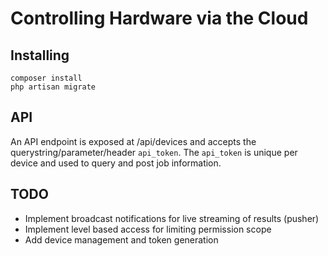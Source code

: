 # Controlling Hardware via the Cloud

## Installing

```
composer install
php artisan migrate
```

## API

An API endpoint is exposed at /api/devices and accepts the
querystring/parameter/header `api_token`. The `api_token` is unique
per device and used to query and post job information.

## TODO

- Implement broadcast notifications for live streaming of results (pusher)
- Implement level based access for limiting permission scope
- Add device management and token generation
